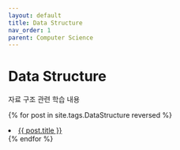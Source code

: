 ```yaml
---
layout: default
title: Data Structure
nav_order: 1
parent: Computer Science
---
```


# Data Structure
자료 구조 관련 학습 내용

{% for post in site.tags.DataStructure reversed %}
  <li><a href="{{ post.url }}">{{ post.title }}</a></li>
{% endfor %}

